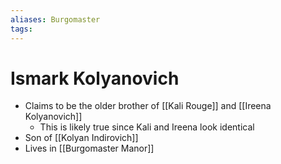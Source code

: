 ```yaml
---
aliases: Burgomaster
tags: 
---
```


# Ismark Kolyanovich

- Claims to be the older brother of [[Kali Rouge]] and [[Ireena Kolyanovich]]
	- This is likely true since Kali and Ireena look identical
- Son of [[Kolyan Indirovich]]
- Lives in [[Burgomaster Manor]]
